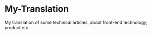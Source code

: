 # My-Translation
My translation of some technical articles, about front-end technology, product etc.
